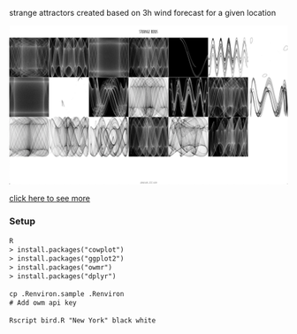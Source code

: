 strange attractors created based on 3h wind forecast for a given location

![screenshot](docs/screenshot.png)

[click here to see more](https://vloth.github.io/bird/)

### Setup
```
R
> install.packages("cowplot")
> install.packages("ggplot2")
> install.packages("owmr")
> install.packages("dplyr")

cp .Renviron.sample .Renviron
# Add owm api key

Rscript bird.R "New York" black white
```

